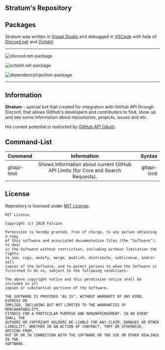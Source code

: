 ## Stratum's Repository

## Packages

Stratum was written in [Visual Studio](https://visualstudio.microsoft.com/) and debugged in [VSCode](https://code.visualstudio.com/) with help of [Discord.net](https://discord.foxbot.me/docs/) and [Octokit](https://github.com/octokit/octokit.net).
** **

![discord.net-package](https://img.shields.io/nuget/v/Discord.net?color=blue&label=discord.net&style=for-the-badge)

![octokit.net-package](https://img.shields.io/nuget/v/Octokit?color=blue&label=Octokit&style=for-the-badge)

![dependencyInjection-package](https://img.shields.io/nuget/vpre/Microsoft.Extensions.DependencyInjection?label=DependencyInjection&style=for-the-badge)

** **

## Information

**Stratum** - special bot that created for integration with GitHub API through Discord, that allows GitHub's developers and contributers to find, show up and see some information about repositories, projects, issues and etc.

His current potential is restricted by [GitHub API OAuth](https://developer.github.com/v3/).

## Command-List

| Command | Information | Syntax |
| :------ | :---------: | -----: |
| gitapi-limit | Shows information about current GitHub API Limits (for Core and Search Requests). | gitapi-limit |


## License

Repository is licensed under [MIT License](https://github.com/Falcion/Stratum/blob/master/LICENSE).

```LICENSE
MIT License

Copyright (c) 2020 Falcion

Permission is hereby granted, free of charge, to any person obtaining a copy
of this software and associated documentation files (the "Software"), to deal
in the Software without restriction, including without limitation the rights
to use, copy, modify, merge, publish, distribute, sublicense, and/or sell
copies of the Software, and to permit persons to whom the Software is
furnished to do so, subject to the following conditions:

The above copyright notice and this permission notice shall be included in all
copies or substantial portions of the Software.

THE SOFTWARE IS PROVIDED "AS IS", WITHOUT WARRANTY OF ANY KIND, EXPRESS OR
IMPLIED, INCLUDING BUT NOT LIMITED TO THE WARRANTIES OF MERCHANTABILITY,
FITNESS FOR A PARTICULAR PURPOSE AND NONINFRINGEMENT. IN NO EVENT SHALL THE
AUTHORS OR COPYRIGHT HOLDERS BE LIABLE FOR ANY CLAIM, DAMAGES OR OTHER
LIABILITY, WHETHER IN AN ACTION OF CONTRACT, TORT OR OTHERWISE, ARISING FROM,
OUT OF OR IN CONNECTION WITH THE SOFTWARE OR THE USE OR OTHER DEALINGS IN THE
SOFTWARE.
```